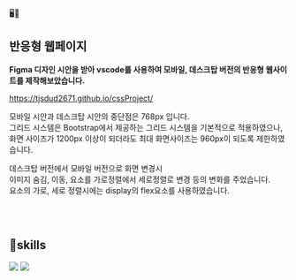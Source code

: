 🖥️📱
## 반응형 웹페이지 


**Figma 디자인 시안을 받아 vscode를 사용하여 모바일, 데스크탑 버전의 반응형 웹사이트를 제작해보았습니다.**


https://tjsdud2671.github.io/cssProject/


모바일 시안과 데스크탑 시안의 중단점은 768px 입니다. <br/>
그리드 시스템은 Bootstrap에서 제공하는 그리드 시스템을 기본적으로 적용하였으나,<br/>
화면 사이즈가 1200px 이상이 되더라도 최대 화면사이즈는 960px이 되도록 제한하였습니다.

데스크탑 버전에서 모바일 버전으로 화면 변경시<br/>
이미지 숨김, 이동, 요소를 가로정렬에서 세로정렬로 변경 등의 변화를 주었습니다.<br/>
요소의 가로, 세로 정렬시에는 display의 flex요소를 사용하였습니다.

<br/>
<br/>

## 🚀skills
<img src="https://img.shields.io/badge/CSS3-1572B6?style=flat-square&logo=css3&logoColor=white"/> <img src="https://img.shields.io/badge/HTML5-E34F26?style=flat-square&logo=html5&logoColor=white"/> 

